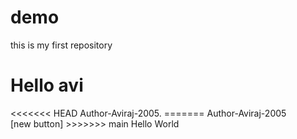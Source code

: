 # demo
this is my first repository<br>
<h1>
Hello avi
</h1>
<<<<<<< HEAD
Author-Aviraj-2005.
=======
Author-Aviraj-2005<br>
[new button]
>>>>>>> main
Hello World